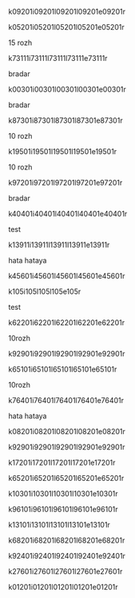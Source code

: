 k09201i09201l09201l09201e09201r

k05201i05201l05201l05201e05201r

15 rozh

k73111i73111l73111l73111e73111r

bradar

k00301i00301l00301l00301e00301r

bradar

k87301i87301l87301l87301e87301r

10 rozh

k19501i19501l19501l19501e19501r

10 rozh

k97201i97201l97201l97201e97201r

bradar

k40401i40401l40401l40401e40401r

test

k13911i13911l13911l13911e13911r

hata hataya

k45601i45601l45601l45601e45601r

k105i105l105l105e105r

test

k62201i62201l62201l62201e62201r

10rozh

k92901i92901l92901l92901e92901r

k65101i65101l65101l65101e65101r

10rozh

k76401i76401l76401l76401e76401r

hata hataya

k08201i08201l08201l08201e08201r

k92901i92901l92901l92901e92901r

k17201i17201l17201l17201e17201r

k65201i65201l65201l65201e65201r

k10301i10301l10301l10301e10301r

k96101i96101l96101l96101e96101r

k13101i13101l13101l13101e13101r

k68201i68201l68201l68201e68201r

k92401i92401l92401l92401e92401r

k27601i27601l27601l27601e27601r

k01201i01201l01201l01201e01201r
